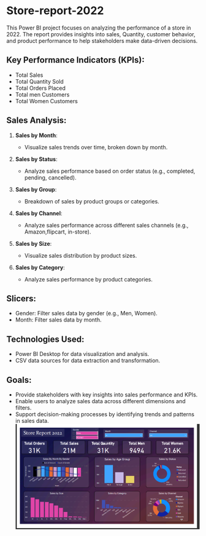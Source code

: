 # Store-report-2022
This Power BI project focuses on analyzing the performance of a store in 2022. The report provides insights into sales, Quantity, customer behavior, and product performance to help stakeholders make data-driven decisions.

## Key Performance Indicators (KPIs):

- Total Sales
- Total Quantity Sold
- Total Orders Placed
- Total men Customers
- Total Women Customers

## Sales Analysis:

1. **Sales by Month**:
   - Visualize sales trends over time, broken down by month.
   
2. **Sales by Status**:
   - Analyze sales performance based on order status (e.g., completed, pending, cancelled).

3. **Sales by Group**:
   - Breakdown of sales by product groups or categories.

4. **Sales by Channel**:
   - Analyze sales performance across different sales channels (e.g., Amazon,flipcart, in-store).

5. **Sales by Size**:
   - Visualize sales distribution by product sizes.

6. **Sales by Category**:
   - Analyze sales performance by product categories.

## Slicers:

- Gender: Filter sales data by gender (e.g., Men, Women).
- Month: Filter sales data by month.

## Technologies Used:

- Power BI Desktop for data visualization and analysis.
- CSV data sources for data extraction and transformation.

## Goals:

- Provide stakeholders with key insights into sales performance and KPIs.
- Enable users to analyze sales data across different dimensions and filters.
- Support decision-making processes by identifying trends and patterns in sales data.
![Power BI Project](https://github.com/fazlerabbi2248/Store-report-2022/blob/main/store_report_picture.PNG)
